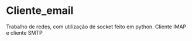 # Cliente_email
 Trabalho de redes, com utilização de socket feito em python. Cliente IMAP e cliente SMTP 
